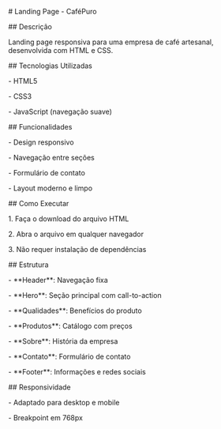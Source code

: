 \# Landing Page - CaféPuro



\## Descrição

Landing page responsiva para uma empresa de café artesanal, desenvolvida com HTML e CSS.



\## Tecnologias Utilizadas

\- HTML5

\- CSS3

\- JavaScript (navegação suave)



\## Funcionalidades

\- Design responsivo

\- Navegação entre seções

\- Formulário de contato

\- Layout moderno e limpo



\## Como Executar

1\. Faça o download do arquivo HTML

2\. Abra o arquivo em qualquer navegador

3\. Não requer instalação de dependências



\## Estrutura

\- \*\*Header\*\*: Navegação fixa

\- \*\*Hero\*\*: Seção principal com call-to-action

\- \*\*Qualidades\*\*: Benefícios do produto

\- \*\*Produtos\*\*: Catálogo com preços

\- \*\*Sobre\*\*: História da empresa

\- \*\*Contato\*\*: Formulário de contato

\- \*\*Footer\*\*: Informações e redes sociais



\## Responsividade

\- Adaptado para desktop e mobile

\- Breakpoint em 768px

